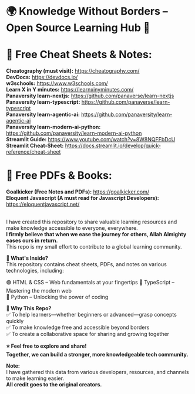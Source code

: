 # 🌍 Knowledge Without Borders – Open Source Learning Hub 🚀
# 📌 Free Cheat Sheets & Notes:
**Cheatography (must visit):** https://cheatography.com/<br>
**DevDocs:** https://devdocs.io/<br>
**w3schools:** https://www.w3schools.com/<br>
**Learn X in Y minutes:** https://learnxinyminutes.com/<br>
**Panaversity learn-nextjs:** https://github.com/panaverse/learn-nextjs<br>
**Panaversity learn-typescript:** https://github.com/panaverse/learn-typescript<br>
**Panaversity learn-agentic-ai:** https://github.com/panaversity/learn-agentic-ai<br>
**Panaversity learn-modern-ai-python:** https://github.com/panaversity/learn-modern-ai-python<br>
**Streamlit Guide:** https://www.youtube.com/watch?v=8W8NQFFbDcU<br>
**Streamlit Cheat-Sheet:** https://docs.streamlit.io/develop/quick-reference/cheat-sheet<br>
# 📌 Free PDFs & Books:
**Goalkicker (Free Notes and PDFs):** https://goalkicker.com/<br>
**Eloquent Javascript (A must read for Javascript Developers):** https://eloquentjavascript.net/<br>

<br>I have created this repository to share valuable learning resources and make knowledge accessible to everyone, everywhere.<br>**I firmly believe that when we ease the journey for others, Allah Almighty eases ours in return.**<br> This repo is my small effort to contribute to a global learning community.

**📌 What's Inside?** <br>This repository contains cheat sheets, PDFs, and notes on various technologies, including:

🟢 HTML & CSS – Web fundamentals at your fingertips
🔵 TypeScript – Mastering the modern web  
🐍 Python – Unlocking the power of coding<br>

**🎯 Why This Repo?**<br>
✅ To help learners—whether beginners or advanced—grasp concepts quickly  
✅ To make knowledge free and accessible beyond borders  
✅ To create a collaborative space for sharing and growing together  <br>

**⭐ Feel free to explore and share!**<br>
**Together, we can build a stronger, more knowledgeable tech community.**

**Note:** <br>
I have gathered this data from various developers, resources, and channels to make learning easier.<br> **All credit goes to the original creators.**
